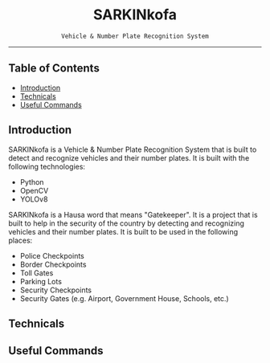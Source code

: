<div align="center">
    <h1>SARKINkofa</h1>
    <code>Vehicle & Number Plate Recognition System</code>
</div>
<hr>

## Table of Contents
- [Introduction](#introduction)
- [Technicals](#technicals)
- [Useful Commands](#useful-commands)

## Introduction
SARKINkofa is a Vehicle & Number Plate Recognition System that is built to detect and recognize vehicles and their number plates. It is built with the following technologies:
- Python
- OpenCV
- YOLOv8

SARKINkofa is a Hausa word that means "Gatekeeper". It is a project that is built to help in the security of the country by detecting and recognizing vehicles and their number plates. It is built to be used in the following places:
- Police Checkpoints
- Border Checkpoints
- Toll Gates
- Parking Lots
- Security Checkpoints
- Security Gates (e.g. Airport, Government House, Schools, etc.)

## Technicals

## Useful Commands